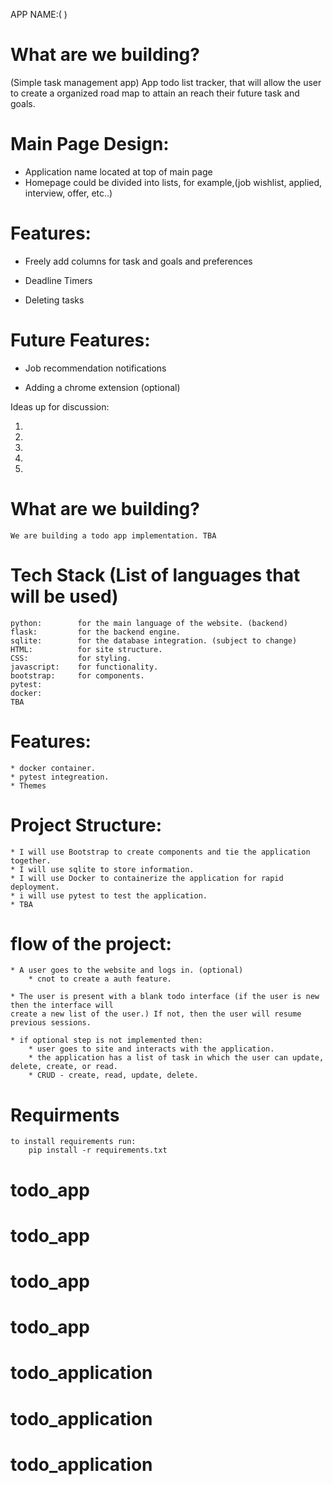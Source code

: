 <!-- # Job Related to do list app -->

APP NAME:(  )


# What are we building?
(Simple task management app)
App todo list tracker, that will allow the user to create a organized
road map to attain an reach their future task and goals.




# Main Page Design:

* Application name located at top of main page
* Homepage could be divided into lists, for example,(job wishlist, applied, interview, offer, etc..)




# Features:

* Freely add columns for task and goals and preferences 

* Deadline Timers

* Deleting tasks





# Future Features:

* Job recommendation notifications

* Adding a chrome extension (optional)





Ideas up for discussion:

1)
2)
3)
4)
5)

# What are we building?

    We are building a todo app implementation. TBA


# Tech Stack (List of languages that will be used)

    python:        for the main language of the website. (backend)
    flask:         for the backend engine.
    sqlite:        for the database integration. (subject to change)
    HTML:          for site structure.
    CSS:           for styling.
    javascript:    for functionality.
    bootstrap:     for components.
    pytest:        
    docker:
    TBA

# Features:

    * docker container.
    * pytest integreation.
    * Themes




# Project Structure:

    * I will use Bootstrap to create components and tie the application together.
    * I will use sqlite to store information.
    * I will use Docker to containerize the application for rapid deployment.
    * i will use pytest to test the application.
    * TBA


# flow of the project:

    * A user goes to the website and logs in. (optional)
        * cnot to create a auth feature.

    * The user is present with a blank todo interface (if the user is new then the interface will
    create a new list of the user.) If not, then the user will resume previous sessions.

    * if optional step is not implemented then:
        * user goes to site and interacts with the application.
        * the application has a list of task in which the user can update, delete, create, or read.
        * CRUD - create, read, update, delete.



# Requirments
    to install requirements run:
        pip install -r requirements.txt




    





# todo_app
# todo_app
# todo_app
# todo_app
# todo_application
# todo_application
# todo_application
